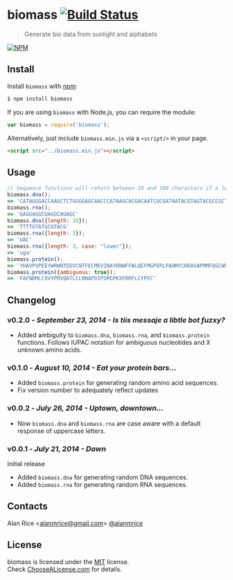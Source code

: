 # biomass [![Build Status](https://travis-ci.org/alanrice/biomass.svg?branch=master)](https://travis-ci.org/alanrice/biomass)

> Generate bio data from sunlight and alphabets

[![NPM](https://nodei.co/npm/biomass.png?downloads=true&downloadRank=true&stars=true)](https://nodei.co/npm/biomass/)

Install
-----

Install ```biomass``` with [npm](//npmjs.org):

```sh
$ npm install biomass
```
If you are using ```biomass``` with Node.js, you can require the module:
```js
var biomass = require('biomass');
```
Alternatively, just include `biomass.min.js` via a `<script/>` in your page.
```html
<script src="../biomass.min.js"></script>
```

Usage
-----

```js
// Sequence functions will return between 10 and 100 characters if a length is not specified:
biomass.dna();
=> 'CATAGGGACCAAGCTCTGGGGAGCAACCCATAAGCACGACAATCGCGATAATACGTAGTACGCCGCTTGGTTCGTGCCTTCCCGCGCG'
biomass.rna();
=> 'GAGUAGGCUAGGCAUAGC'
biomass.dna({length: 15});
=> 'TTTTGTATGCGTACG'
biomass.rna({length: 3});
=> 'UAC'
biomass.rna({length: 3, case: "lower"});
=> 'uga'
biomass.protein();
=> 'YHAVPVPEEYWRWNTEDVCNTFECMEVINAYRNWFFWLQEFMGPERLPAHMYCHDASAPMMFQGCWDHEEKDMGCVGP'
biomass.protein({ambiguous: true});
=> 'FAFNDMLCXVYPRVQATLCLNNAPDIPSMGPKXFRRFLCYPFC'
```

Changelog
-----
### v0.2.0 - _September 23, 2014 - Is tiis messaje a libtle bot fuzxy?_
* Added ambiguity to `biomass.dna`, `biomass.rna`, and `biomass.protein` functions. Follows IUPAC notation for ambiguous nucleotides and X unknown amino acids.

### v0.1.0 - _August 10, 2014 - Eat your protein bars..._
* Added `biomass.protein` for generating random amino acid sequences.
* Fix version number to adequately reflect updates

### v0.0.2 - _July 26, 2014 - Uptown, downtown..._
* Now `biomass.dna` and `biomass.rna` are case aware with a default response of uppercase letters.

### v0.0.1 - _July 21, 2014 - Dawn_
Initial release
* Added `biomass.dna` for generating random DNA sequences.
* Added `biomass.rna` for generating random RNA sequences.

Contacts
-----
Alan Rice <[alanmrice@gmail.com](mailto:alanmrice@gmail.com)> [@alanmrice](//twitter.com/alanmrice)

License
-----

biomass is licensed under the [MIT](https://raw.github.com/alanrice/biomass/master/LICENSE) license.  
Check [ChooseALicense.com](http://choosealicense.com/licenses/mit) for details.
